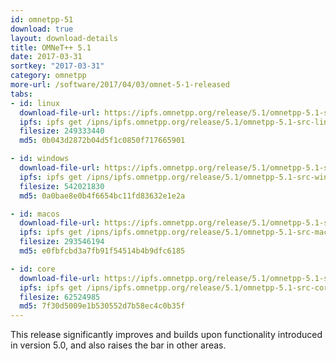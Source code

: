 ```yaml
---
id: omnetpp-51
download: true
layout: download-details
title: OMNeT++ 5.1
date: 2017-03-31
sortkey: "2017-03-31"
category: omnetpp
more-url: /software/2017/04/03/omnet-5-1-released
tabs:
- id: linux
  download-file-url: https://ipfs.omnetpp.org/release/5.1/omnetpp-5.1-src-linux.tgz
  ipfs: ipfs get /ipns/ipfs.omnetpp.org/release/5.1/omnetpp-5.1-src-linux.tgz
  filesize: 249333440
  md5: 0b043d2872b04d5f1c0850f717665901

- id: windows
  download-file-url: https://ipfs.omnetpp.org/release/5.1/omnetpp-5.1-src-windows.zip
  ipfs: ipfs get /ipns/ipfs.omnetpp.org/release/5.1/omnetpp-5.1-src-windows.zip
  filesize: 542021830
  md5: 0a0bae8e0b4f6654bc11fd83632e1e2a

- id: macos
  download-file-url: https://ipfs.omnetpp.org/release/5.1/omnetpp-5.1-src-macosx.tgz
  ipfs: ipfs get /ipns/ipfs.omnetpp.org/release/5.1/omnetpp-5.1-src-macosx.tgz
  filesize: 293546194
  md5: e0fbfcbd3a7fb91f54514b4b9dfc6185

- id: core
  download-file-url: https://ipfs.omnetpp.org/release/5.1/omnetpp-5.1-src-core.tgz
  ipfs: ipfs get /ipns/ipfs.omnetpp.org/release/5.1/omnetpp-5.1-src-core.tgz
  filesize: 62524985
  md5: 7f30d5009e1b530552d7b58ec4c0b35f
---
```


This release significantly improves and builds upon functionality introduced in
version 5.0, and also raises the bar in other areas.
